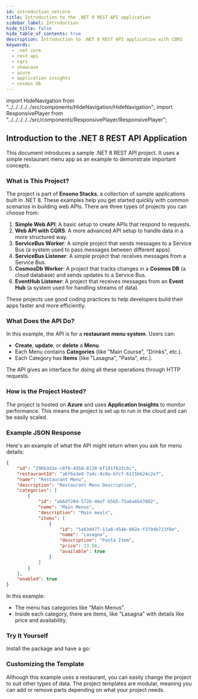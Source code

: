 ```yaml
---
id: introduction_netcore
title: Introduction to the .NET 8 REST API application
sidebar_label: Introduction
hide_title: false
hide_table_of_contents: true
description: Introduction to .NET 8 REST API application with CQRS
keywords:
  - .net core
  - rest api
  - cqrs
  - showcase
  - azure
  - application insights
  - cosmos db
---
```


import HideNavigation  from "../../../../../src/components/HideNavigation/HideNavigation";
import ResponsivePlayer  from "../../../../../src/components/ResponsivePlayer/ResponsivePlayer";

## Introduction to the .NET 8 REST API Application

This document introduces a sample .NET 8 REST API project. It uses a simple restaurant menu app as an example to demonstrate important concepts.

### What is This Project?

The project is part of **Ensono Stacks**, a collection of sample applications built in .NET 8. These examples help you get started quickly with common scenarios in building web APIs. There are three types of projects you can choose from:

1. **Simple Web API**: A basic setup to create APIs that respond to requests.
2. **Web API with CQRS**: A more advanced API setup to handle data in a more structured way.
3. **ServiceBus Worker**: A simple project that sends messages to a Service Bus (a system used to pass messages between different apps).
4. **ServiceBus Listener**: A simple project that receives messages from a Service Bus.
5. **CosmosDb Worker**: A project that tracks changes in a **Cosmos DB** (a cloud database) and sends updates to a Service Bus.
6. **EventHub Listener**: A project that receives messages from an **Event Hub** (a system used for handling streams of data).

These projects use good coding practices to help developers build their apps faster and more efficiently.

### What Does the API Do?

In this example, the API is for a **restaurant menu system**. Users can:

- **Create**, **update**, or **delete** a **Menu**.
- Each Menu contains **Categories** (like "Main Course", "Drinks", etc.).
- Each Category has **Items** (like "Lasagna", "Pasta", etc.).

The API gives an interface for doing all these operations through HTTP requests.

### How is the Project Hosted?

The project is hosted on **Azure** and uses **Application Insights** to monitor performance. This means the project is set up to run in the cloud and can be easily scaled.

### Example JSON Response

Here's an example of what the API might return when you ask for menu details:

```json
{
    "id": "296b3d1e-c8f0-4958-8138-bf191f633cbc",
    "restaurantId": "a6f6a3e0-7a4c-4c0a-b7cf-6115b624c2e7",
    "name": "Restaurant Menu",
    "description": "Restaurant Menu Description",
    "categories": [
        {
            "id": "ab6df204-572b-46ef-b5b5-75a6a6b47882",
            "name": "Main Menus",
            "description": "Main meals",
            "items": [
                {
                    "id": "5a63d477-11a6-454b-902e-f3794b723f0e",
                    "name": "Lasagna",
                    "description": "Pasta Item",
                    "price": 13.56,
                    "available": true
                }
            ]
        }
    ],
    "enabled": true
}
```

In this example:

- The menu has categories like "Main Menus".
- Inside each category, there are items, like "Lasagna" with details like price and availability.

### Try It Yourself

Install the package and have a go:

<ResponsivePlayer url='https://www.youtube.com/watch?v=H6eaa8ukhq4'>

### Customizing the Template

Although this example uses a restaurant, you can easily change the project to suit other types of data. The project templates are modular, meaning you can add or remove parts depending on what your project needs.

<HideNavigation prev />
